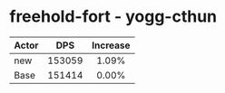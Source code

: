 # freehold-fort - yogg-cthun
| Actor | DPS | Increase |
|---|:---:|:---:|
|new|153059|1.09%|
|Base|151414|0.00%|
